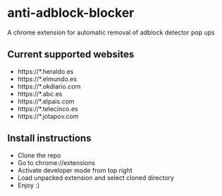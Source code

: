 # anti-adblock-blocker
A chrome extension for automatic removal of adblock detector pop ups

## Current supported websites
 - https://*.heraldo.es
 - https://*.elmundo.es
 - https://*.okdiario.com
 - https://*.abc.es
 - https://*.elpais.com
 - https://*.telecinco.es
 - https://*.jotapov.com

## Install instructions
 - Clone the repo
 - Go to chrome://extensions
 - Activate developer mode from top right 
 - Load unpacked extension and select cloned directory
 - Enjoy :)

